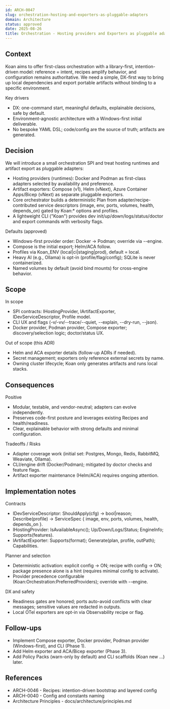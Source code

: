 ```yaml
---
id: ARCH-0047
slug: orchestration-hosting-and-exporters-as-pluggable-adapters
domain: Architecture
status: approved
date: 2025-08-26
title: Orchestration - Hosting providers and Exporters as pluggable adapters
---
```


## Context

Koan aims to offer first-class orchestration with a library-first, intention-driven model: reference = intent, recipes amplify behavior, and configuration remains authoritative. We need a simple, DX-first way to bring up local dependencies and export portable artifacts without binding to a specific environment.

Key drivers

- DX: one-command start, meaningful defaults, explainable decisions, safe by default.
- Environment-agnostic architecture with a Windows-first initial deliverable.
- No bespoke YAML DSL; code/config are the source of truth; artifacts are generated.

## Decision

We will introduce a small orchestration SPI and treat hosting runtimes and artifact export as pluggable adapters:

- Hosting providers (runtimes): Docker and Podman as first-class adapters selected by availability and preference.
- Artifact exporters: Compose (v1), Helm (vNext), Azure Container Apps/Bicep (vNext) as separate pluggable exporters.
- Core orchestrator builds a deterministic Plan from adapter/recipe-contributed service descriptors (image, env, ports, volumes, health, depends_on) gated by Koan:\* options and profiles.
- A lightweight CLI ("Koan") provides dev init/up/down/logs/status/doctor and export commands with verbosity flags.

Defaults (approved)

- Windows-first provider order: Docker → Podman; override via --engine.
- Compose is the initial export; Helm/ACA follow.
- Profiles via Koan_ENV (local|ci|staging|prod), default = local.
- Heavy AI (e.g., Ollama) is opt-in (profile/flag/config); SQLite is never containerized.
- Named volumes by default (avoid bind mounts) for cross-engine behavior.

## Scope

In scope

- SPI contracts: IHostingProvider, IArtifactExporter, IDevServiceDescriptor, Profile model.
- CLI UX and flags (-v/-vv/--trace/--quiet, --explain, --dry-run, --json).
- Docker provider, Podman provider, Compose exporter; discovery/selection logic; doctor/status UX.

Out of scope (this ADR)

- Helm and ACA exporter details (follow-up ADRs if needed).
- Secret management; exporters only reference external secrets by name.
- Owning cluster lifecycle; Koan only generates artifacts and runs local stacks.

## Consequences

Positive

- Modular, testable, and vendor-neutral; adapters can evolve independently.
- Preserves code-first posture and leverages existing Recipes and health/readiness.
- Clear, explainable behavior with strong defaults and minimal configuration.

Tradeoffs / Risks

- Adapter coverage work (initial set: Postgres, Mongo, Redis, RabbitMQ, Weaviate, Ollama).
- CLI/engine drift (Docker/Podman); mitigated by doctor checks and feature flags.
- Artifact exporter maintenance (Helm/ACA) requires ongoing attention.

## Implementation notes

Contracts

- IDevServiceDescriptor: ShouldApply(cfg) → bool|reason; Describe(profile) → ServiceSpec { image, env, ports, volumes, health, depends_on }.
- IHostingProvider: IsAvailableAsync(); Up/Down/Logs/Status; EngineInfo; Supports(features).
- IArtifactExporter: Supports(format); Generate(plan, profile, outPath); Capabilities.

Planner and selection

- Deterministic activation: explicit config → ON; recipe with config → ON; package presence alone is a hint (requires minimal config to activate).
- Provider precedence configurable (Koan:Orchestration:PreferredProviders); override with --engine.

DX and safety

- Readiness gates are honored; ports auto-avoid conflicts with clear messages; sensitive values are redacted in outputs.
- Local OTel exporters are opt-in via Observability recipe or flag.

## Follow-ups

- Implement Compose exporter, Docker provider, Podman provider (Windows-first), and CLI (Phase 1).
- Add Helm exporter and ACA/Bicep exporter (Phase 3).
- Add Policy Packs (warn-only by default) and CLI scaffolds (Koan new …) later.

## References

- ARCH-0046 - Recipes: intention-driven bootstrap and layered config
- ARCH-0040 - Config and constants naming
- Architecture Principles - docs/architecture/principles.md
